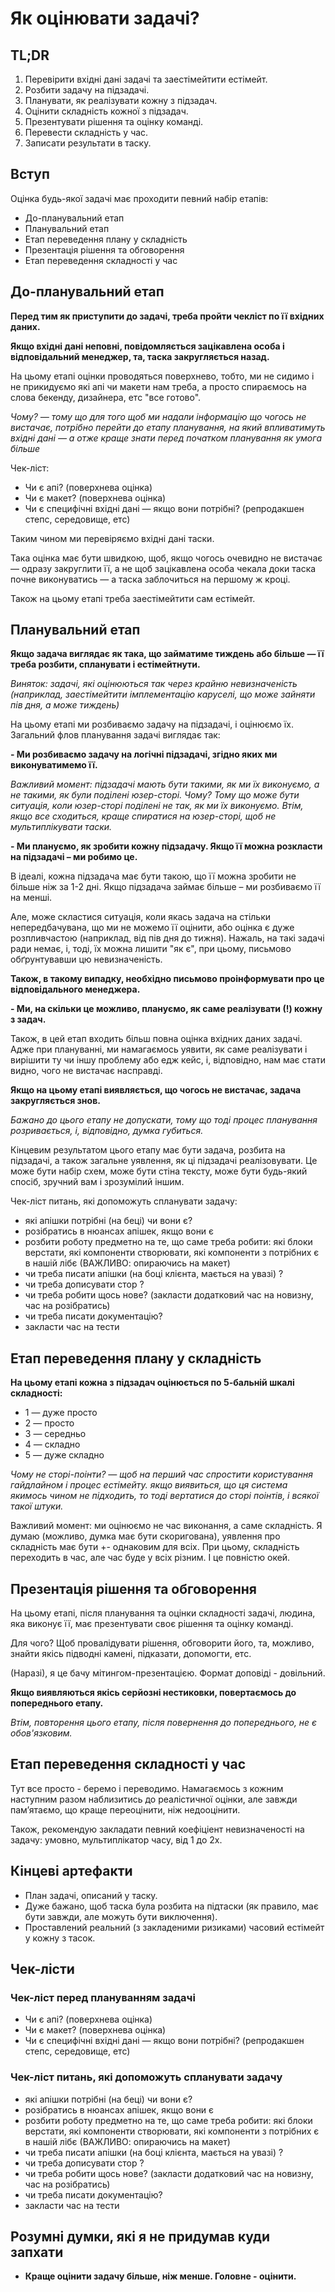 # Як оцінювати задачі?

## TL;DR
1. Перевірити вхідні дані задачі та заестімейтити естімейт.
2. Розбити задачу на підзадачі.
3. Планувати, як реалізувати кожну з підзадач.
4. Оцінити складність кожної з підзадач.
5. Презентувати рішення та оцінку команді.
6. Перевести складність у час.
7. Записати результати в таску.

## Вступ

Оцінка будь-якої задачі має проходити певний набір етапів:

- До-планувальний етап
- Планувальний етап
- Етап переведення плану у складність
- Презентація рішення та обговорення
- Етап переведення складності у час

## До-планувальний етап

**Перед тим як приступити до задачі, треба пройти чекліст по її вхідних даних.**

**Якщо вхідні дані неповні, повідомляється зацікавлена особа і відповідальний менеджер, та, таска закругляється назад.**

На цьому етапі оцінки проводяться поверхнево, тобто,
ми не сидимо і не прикидуємо які апі чи макети нам треба,
а просто спираємось на слова бекенду, дизайнера, етс "все готово".

_Чому? — тому що для того щоб ми надали інформацію що чогось не вистачає,
потрібно перейти до етапу планування, на який впливатимуть вхідні дані —
а отже краще знати перед початком планування як умога більше_

Чек-ліст:
- Чи є апі? (поверхнева оцінка)
- Чи є макет? (поверхнева оцінка)
- Чи є специфічні вхідні дані — якщо вони потрібні? (репродакшен степс, середовище, етс)

Таким чином ми перевіряємо вхідні дані таски.

Така оцінка має бути швидкою, щоб, якщо чогось очевидно не вистачає — одразу закруглити її,
а не щоб зацікавлена особа чекала доки таска почне виконуватись —
а таска заблочиться на першому ж кроці.

Також на цьому етапі треба заестімейтити сам естімейт.

## Планувальний етап

**Якщо задача виглядає як така, що займатиме тиждень або більше — її треба розбити, спланувати і естімейтнути.**

_Виняток: задачі, які оцінюються так через крайню невизначеність
(наприклад, заестімейтити імплементацію каруселі, що може зайняти пів дня, а може тиждень)_

На цьому етапі ми розбиваємо задачу на підзадачі, і оцінюємо їх.
Загальний флов планування задачі виглядає так:

**- Ми розбиваємо задачу на логічні підзадачі, згідно яких ми виконуватимемо її.**

_Важливий момент: підзадачі мають бути такими, як ми їх виконуємо, а не такими, як були поділені юзер-сторі.
Чому? Тому що може бути ситуація, коли юзер-сторі поділені не так, як ми їх виконуємо.
Втім, якщо все сходиться, краще спиратися на юзер-сторі, щоб не мультиплікувати таски._

**- Ми плануємо, як зробити кожну підзадачу. Якщо її можна розкласти на підзадачі – ми робимо це.**

В ідеалі, кожна підзадача має бути такою, що її можна зробити не більше ніж за 1-2 дні.
Якщо підзадача займає більше – ми розбиваємо її на менші.

Але, може скластися ситуація, коли якась задача на стільки непередбачувана, що ми не можемо її оцінити,
або оцінка є дуже розпливчастою (наприклад, від пів дня до тижня). Нажаль, на такі задачі ради немає,
і, тоді, їх можна лишити "як є", при цьому, письмово обґрунтувавши цю невизначеність.

**Також, в такому випадку, необхідно письмово проінформувати про це відповідального менеджера.**

**- Ми, на скільки це можливо, плануємо, як саме реалізувати (!) кожну з задач.**

Також, в цей етап входить більш повна оцінка вхідних даних задачі. Адже при плануванні, ми
намагаємось уявити, як саме реалізувати і вирішити ту чи іншу проблему або едж кейс, і, відповідно,
нам має стати видно, чого не вистачає насправді.

**Якщо на цьому етапі виявляється, що чогось не вистачає, задача закругляється знов.**

_Бажано до цього етапу не допускати, тому що тоді процес планування розривається, і, відповідно,
думка губиться._

Кінцевим результатом цього етапу має бути задача, розбита на підзадачі, а також загальне уявлення,
як ці підзадачі реалізовувати. Це може бути набір схем, може бути стіна тексту, може бути будь-який
спосіб, зручний вам і зрозумілий іншим.

Чек-ліст питань, які допоможуть спланувати задачу:
- які апішки потрібні (на беці) чи вони є?
- розібратись в нюансах апішек, якщо вони є
- розбити роботу предметно на те, що саме треба робити: які блоки верстати, які компоненти створювати, які компоненти з потрібних є в нашій лібє (ВАЖЛИВО: опираючись на макет)
- чи треба писати апішки (на боці клієнта, мається на увазі) ?
- чи треба дописувати стор ?
- чи треба робити щось нове? (закласти додатковий час на новизну, час на розібратись)
- чи треба писати документацію?
- закласти час на тести

## Етап переведення плану у складність

**На цьому етапі кожна з підзадач оцінюється по 5-бальній шкалі складності:**
- 1 — дуже просто
- 2 — просто
- 3 — середньо
- 4 — складно
- 5 — дуже складно

_Чому не сторі-поінти? — щоб на перший час спростити користування гайдлайном і процес естімейту. якщо виявиться, що ця
система якимось чином не підходить, то тоді вертатися до сторі поінтів, і всякої такої штуки._

Важливий момент: ми оцінюємо не час виконання, а саме складність. Я думаю (можливо, думка має бути скоригована),
уявлення про складність має бути +- однаковим для всіх. При цьому, складність переходить в час, але
час буде у всіх різним. І це повністю окей.

## Презентація рішення та обговорення

На цьому етапі, після планування та оцінки складності задачі, людина, яка виконує її, має презентувати
своє рішення та оцінку команді.

Для чого? Щоб провалідувати рішення, обговорити його, та, можливо,
знайти якісь підводні камені, підказати, допомогти, етс.

(Наразі), я це бачу мітингом-презентацією. Формат доповіді - довільний.

**Якщо виявляються якісь серйозні нестиковки, повертаємось до попереднього етапу.**

_Втім, повторення цього етапу, після повернення до попереднього, не є обов'язковим._

## Етап переведення складності у час

Тут все просто - беремо і переводимо. Намагаємось з кожним наступним разом наблизитись до реалістичної оцінки,
але завжди памʼятаємо, що краще переоцінити, ніж недооцінити.

Також, рекомендую закладати певний коефіціент невизначеності на задачу: умовно, мультиплікатор часу, від 1 до 2х.

## Кінцеві артефакти
- План задачі, описаний у таску.
- Дуже бажано, щоб таска була розбита на підтаски (як правило, має бути завжди, але можуть бути виключення).
- Проставлений реальний (з закладеними ризиками) часовий естімейт у кожну з тасок.

## Чек-лісти
### Чек-ліст перед плануванням задачі

- Чи є апі? (поверхнева оцінка)
- Чи є макет? (поверхнева оцінка)
- Чи є специфічні вхідні дані — якщо вони потрібні? (репродакшен степс, середовище, етс)

### Чек-ліст питань, які допоможуть спланувати задачу

- які апішки потрібні (на беці) чи вони є?
- розібратись в нюансах апішек, якщо вони є
- розбити роботу предметно на те, що саме треба робити: які блоки верстати, які компоненти створювати, які компоненти з потрібних є в нашій лібє (ВАЖЛИВО: опираючись на макет)
- чи треба писати апішки (на боці клієнта, мається на увазі) ?
- чи треба дописувати стор ?
- чи треба робити щось нове? (закласти додатковий час на новизну, час на розібратись)
- чи треба писати документацію?
- закласти час на тести

## Розумні думки, які я не придумав куди запхати

- **Краще оцінити задачу більше, ніж менше. Головне - оцінити.**

